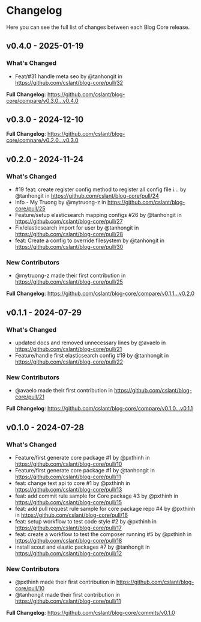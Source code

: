 # Changelog

Here you can see the full list of changes between each Blog Core release.

## v0.4.0 - 2025-01-19

### What's Changed

* Feat/#31 handle meta seo by @tanhongit in https://github.com/cslant/blog-core/pull/32

**Full Changelog**: https://github.com/cslant/blog-core/compare/v0.3.0...v0.4.0

## v0.3.0 - 2024-12-10

**Full Changelog**: https://github.com/cslant/blog-core/compare/v0.2.0...v0.3.0

## v0.2.0 - 2024-11-24

### What's Changed

* #19 feat: create register config method to register all config file i… by @tanhongit in https://github.com/cslant/blog-core/pull/24
* Info - My Truong by @mytruong-z in https://github.com/cslant/blog-core/pull/25
* Feature/setup elasticsearch mapping configs #26 by @tanhongit in https://github.com/cslant/blog-core/pull/27
* Fix/elasticsearch import for user by @tanhongit in https://github.com/cslant/blog-core/pull/28
* feat: Create a config to override filesystem by @tanhongit in https://github.com/cslant/blog-core/pull/30

### New Contributors

* @mytruong-z made their first contribution in https://github.com/cslant/blog-core/pull/25

**Full Changelog**: https://github.com/cslant/blog-core/compare/v0.1.1...v0.2.0

## v0.1.1 - 2024-07-29

### What's Changed

* updated docs and removed unnecessary lines by @avaelo in https://github.com/cslant/blog-core/pull/21
* Feature/handle first elasticsearch config #19 by @tanhongit in https://github.com/cslant/blog-core/pull/22

### New Contributors

* @avaelo made their first contribution in https://github.com/cslant/blog-core/pull/21

**Full Changelog**: https://github.com/cslant/blog-core/compare/v0.1.0...v0.1.1

## v0.1.0 - 2024-07-28

### What's Changed

* Feature/first generate core package #1 by @pxthinh in https://github.com/cslant/blog-core/pull/10
* Feature/first generate core package #1 by @tanhongit in https://github.com/cslant/blog-core/pull/11
* feat: change text api to core #1 by @pxthinh in https://github.com/cslant/blog-core/pull/13
* feat: add commit rule sample for Core package #3 by @pxthinh in https://github.com/cslant/blog-core/pull/15
* feat: add pull request rule sample for core package repo #4 by @pxthinh in https://github.com/cslant/blog-core/pull/16
* feat: setup workflow to test code style #2 by @pxthinh in https://github.com/cslant/blog-core/pull/17
* feat: create a workflow to test the composer running #5 by @pxthinh in https://github.com/cslant/blog-core/pull/18
* install scout and elastic packages #7 by @tanhongit in https://github.com/cslant/blog-core/pull/12

### New Contributors

* @pxthinh made their first contribution in https://github.com/cslant/blog-core/pull/10
* @tanhongit made their first contribution in https://github.com/cslant/blog-core/pull/11

**Full Changelog**: https://github.com/cslant/blog-core/commits/v0.1.0
